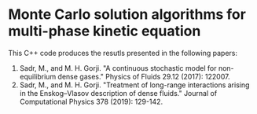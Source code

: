 # Monte Carlo solution algorithms for multi-phase kinetic equation


This C++ code produces the resutls presented in the following papers:

1. Sadr, M., and M. H. Gorji. "A continuous stochastic model for non-equilibrium dense gases." Physics of Fluids 29.12 (2017): 122007.
2. Sadr, M., and M. H. Gorji. "Treatment of long-range interactions arising in the Enskog–Vlasov description of dense fluids." Journal of Computational Physics 378 (2019): 129-142.

